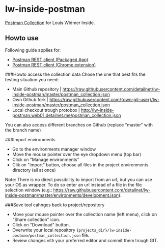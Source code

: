 # lw-inside-postman
[Postman Collection](https://www.getpostman.com/) for Louis Widmer Inside.

## Howto use
Following guide applies for:
 - [Postman REST client (Packaged App)](https://www.getpostman.com/)
 - [Postman REST client (Chrome extension)](https://chrome.google.com/webstore/detail/postman-rest-client/fdmmgilgnpjigdojojpjoooidkmcomcm)

###Howto access the collection data
Chose the one that best fits the testing situation you need:
 - Main Github repository | https://raw.githubusercontent.com/detailnet/lw-inside-postman/master/postman_collection.json
 - Own Github fork | https://raw.githubusercontent.com/{own-git-user}/lw-inside-postman/master/postman_collection.json
 - Local checkout trough protobox | http://lw-inside-postman.web01.detailnet.me/postman_collection.json

You can also access different branches on Github (replace "master" with the branch name)

###Import environments
 - Go to the environments manager window
  - Move the mouse pointer over the eye dropdown menu (top bar)
  - Click on "Manage environments"
 - Clik on "Import" button, choose all files in the project environments directory (all at once)

Note: There is no direct possibility to import from an url, but you can use your OS as wrapper. To do so enter an url instead of a file in the file selection window (e.g.: https://raw.githubusercontent.com/detailnet/lw-inside-postman/master/environments/development.json).

###Save tool cahnges back to project/repository
 - Move your mouse pointer over the collection name (left menu), click on "Share collection" icon.
 - Click on "Download" button.
 - Overwrite your local repository `{projects_dir}/lw-inside-postman/postman_collection.json` file.
 - Review changes vith your preferred editor and commit them trough GIT.

